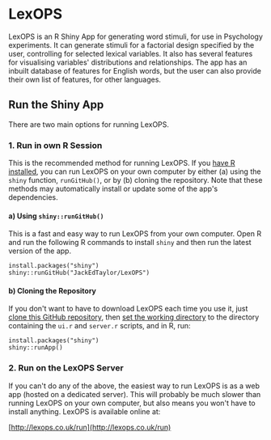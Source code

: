 # LexOPS
LexOPS is an R Shiny App for generating word stimuli, for use in Psychology experiments. It can generate stimuli for a factorial design specified by the user, controlling for selected lexical variables. It also has several features for visualising variables' distributions and relationships. The app has an inbuilt database of features for English words, but the user can also provide their own list of features, for other languages.

## Run the Shiny App

There are two main options for running LexOPS.

### 1. Run in own R Session

This is the recommended method for running LexOPS. If you [have R installed](https://cloud.r-project.org/), you can run LexOPS on your own computer by either (a) using the `shiny` function, `runGitHub()`, or by (b) cloning the repository. Note that these methods may automatically install or update some of the app's dependencies.

#### a) Using `shiny::runGitHub()`

This is a fast and easy way to run LexOPS from your own computer. Open R and run the following R commands to install `shiny` and then run the latest version of the app.

```
install.packages("shiny")
shiny::runGitHub("JackEdTaylor/LexOPS")
```

#### b) Cloning the Repository

If you don't want to have to download LexOPS each time you use it, just [clone this GitHub repository](https://help.github.com/en/articles/cloning-a-repository), then [set the working directory](http://rfunction.com/archives/1001) to the directory containing the `ui.r` and `server.r` scripts, and in R, run:

```
install.packages("shiny")
shiny::runApp()
```

### 2. Run on the LexOPS Server

If you can't do any of the above, the easiest way to run LexOPS is as a web app (hosted on a dedicated server). This will probably be much slower than running LexOPS on your own computer, but also means you won't have to install anything. LexOPS is available online at:

[http://lexops.co.uk/run](http://lexops.co.uk/run)

